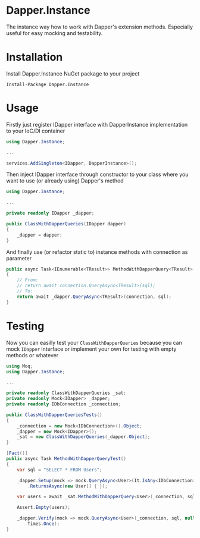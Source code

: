 # Dapper.Instance
The instance way how to work with Dapper's extension methods. Especially useful for easy mocking and testability.

# Installation

Install Dapper.Instance NuGet package to your project

```
Install-Package Dapper.Instance
```

# Usage

Firstly just register IDapper interface with DapperInstance implementation to your IoC/DI container

```csharp
using Dapper.Instance;

...

services.AddSingleton<IDapper, DapperInstance>();
```

Then inject IDapper interface through constructor to your class where you want to use (or already using) Dapper's method

```csharp
using Dapper.Instance;

...

private readonly IDapper _dapper;

public ClassWithDapperQueries(IDapper dapper)
{
    _dapper = dapper;
}
```

And finally use (or refactor static to) instance methods with connection as parameter

```csharp
public async Task<IEnumerable<TResult>> MethodWithDapperQuery<TResult>(IDbConnection connection, string sql)
{
    // From:
    // return await connection.QueryAsync<TResult>(sql);
    // To:
    return await _dapper.QueryAsync<TResult>(connection, sql);
}
```

# Testing

Now you can easilly test your `ClassWithDapperQueries` because you can mock `IDapper` interface or implement your own for testing with empty methods or whatever

```csharp
using Moq;
using Dapper.Instance;

...

private readonly ClassWithDapperQueries _sat;
private readonly Mock<IDapper> _dapper;
private readonly IDbConnection _connection;

public ClassWithDapperQueriesTests()
{
    _connection = new Mock<IDbConnection>().Object;
    _dapper = new Mock<IDapper>();
    _sat = new ClassWithDapperQueries(_dapper.Object);
}

[Fact()]
public async Task MethodWithDapperQueryTest()
{
    var sql = "SELECT * FROM Users";

    _dapper.Setup(mock => mock.QueryAsync<User>(It.IsAny<IDbConnection>(), It.IsAny<string>(), null, null, null, null))
        .ReturnsAsync(new User[] { });

    var users = await _sat.MethodWithDapperQuery<User>(_connection, sql);

    Assert.Empty(users);

    _dapper.Verify(mock => mock.QueryAsync<User>(_connection, sql, null, null, null, null), 
        Times.Once);
}
```

